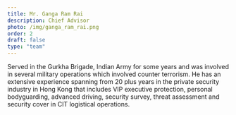 ```yaml
---
title: Mr. Ganga Ram Rai
description: Chief Advisor
photo: /img/ganga_ram_rai.png
order: 2
draft: false
type: "team"
---
```

Served in the Gurkha Brigade, Indian Army for some years and was involved in several military operations which involved counter terrorism. He has an extensive experience spanning from 20 plus years in the private security industry in Hong Kong that includes VIP executive protection, personal bodyguarding, advanced driving, security survey, threat assessment and security cover in CIT logistical operations.
